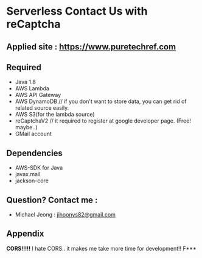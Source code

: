 # Serverless Contact Us with reCaptcha 

## Applied site : https://www.puretechref.com

## Required 
* Java 1.8 
* AWS Lambda
* AWS API Gateway
* AWS DynamoDB // if you don't want to store data, you can get rid of related source easily.
* AWS S3(for the lambda source)
* reCaptchaV2 // it required to register at google developer page. (Free! maybe..)
* GMail account

## Dependencies 
* AWS-SDK for Java
* javax.mail 
* jackson-core 

## Question? Contact me :
* Michael Jeong : jihoonys82@gmail.com 

## Appendix
**CORS!!!!!** I hate CORS.. it makes me take more time for development!! F***
